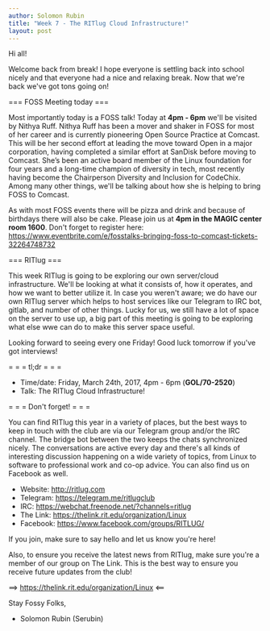 ```yaml
---
author: Solomon Rubin
title: "Week 7 - The RITlug Cloud Infrastructure!"
layout: post
---
```


Hi all!

Welcome back from break! I hope everyone is settling back into school nicely and that everyone had a nice and relaxing break. Now that we're back we've got tons going on!

=== FOSS Meeting today ===

Most importantly today is a FOSS talk! Today at **4pm - 6pm** we'll be visited by Nithya Ruff. Nithya Ruff has been a mover and shaker in FOSS for most of her career and is currently pioneering Open Source Practice at Comcast. This will be her second effort at leading the move toward Open in a major corporation, having completed a similar effort at SanDisk before moving to Comcast. She’s been an active board member of the Linux foundation for four years and a long-time champion of diversity in tech, most recently having become the Chairperson Diversity and Inclusion for CodeChix.
Among many other things, we'll be talking about how she is helping to bring FOSS to Comcast.

As with most FOSS events there will be pizza and drink and because of birthdays there will also be cake.
Please join us at **4pm in the MAGIC center room 1600**. Don't forget to register here: https://www.eventbrite.com/e/fosstalks-bringing-foss-to-comcast-tickets-32264748732

=== RITlug ===

This week RITlug is going to be exploring our own server/cloud infrastructure. We'll be looking at what it consists of, how it operates, and how we want to better utilize it. In case you weren't aware; we do have our own RITlug server which helps to host services like our Telegram to IRC bot, gitlab, and number of other things. Lucky for us, we still have a lot of space on the server to use up, a big part of this meeting is going to be exploring what else wwe can do to make this server space useful. 

Looking forward to seeing every one Friday! Good luck tomorrow if you've got interviews!

= = =  tl;dr  = = =

* Time/date: Friday, March 24th, 2017, 4pm - 6pm (**GOL/70-2520**)
* Talk:      The RITlug Cloud Infrastructure!


= = =  Don't forget!  = = =

You can find RITlug this year in a variety of places, but the best ways to keep in touch with the club are via our Telegram group and/or the IRC channel. The bridge bot between the two keeps the chats synchronized nicely. The conversations are active every day and there's all kinds of interesting discussion happening on a wide variety of topics, from Linux to software to professional work and co-op advice. You can also find us on Facebook as well.

* Website:  http://ritlug.com
* Telegram: https://telegram.me/ritlugclub
* IRC:      https://webchat.freenode.net/?channels=ritlug
* The Link: https://thelink.rit.edu/organization/Linux
* Facebook: https://www.facebook.com/groups/RITLUG/

If you join, make sure to say hello and let us know you're here!

Also, to ensure you receive the latest news from RITlug, make sure you're a member of our group on The Link. This is the best way to ensure you receive future updates from the club!

==> https://thelink.rit.edu/organization/Linux <==


Stay Fossy Folks,

- Solomon Rubin (Serubin)
